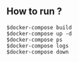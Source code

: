 ## How to run ?

```
$docker-compose build
$docker-compose up -d
$docker-compose ps
$docker-compose logs
$docker-compose down
```
